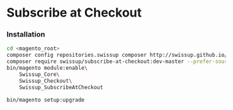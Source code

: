 # Subscribe at Checkout

### Installation

```bash
cd <magento_root>
composer config repositories.swissup composer http://swissup.github.io/packages/
composer require swissup/subscribe-at-checkout:dev-master --prefer-source
bin/magento module:enable\
    Swissup_Core\
    Swissup_Checkout\
    Swissup_SubscribeAtCheckout

bin/magento setup:upgrade
```
